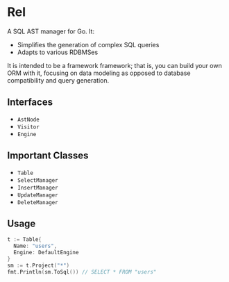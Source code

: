 # Rel

A SQL AST manager for Go. It:

* Simplifies the generation of complex SQL queries
* Adapts to various RDBMSes

It is intended to be a framework framework; that is, you can build your own ORM with it, focusing on data modeling as opposed to database compatibility and query generation.

## Interfaces

* `AstNode`
* `Visitor`
* `Engine`

## Important Classes

* `Table`
* `SelectManager`
* `InsertManager`
* `UpdateManager`
* `DeleteManager`

## Usage

```go
t := Table{
  Name: "users",
  Engine: DefaultEngine
}
sm := t.Project("*")
fmt.Println(sm.ToSql()) // SELECT * FROM "users"
```
